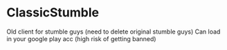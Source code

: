 # ClassicStumble
Old client for stumble guys (need to delete original stumble guys) Can load in your google play acc (high risk of getting banned)
